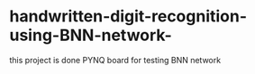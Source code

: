 # handwritten-digit-recognition-using-BNN-network-
this project is done PYNQ board for testing BNN network
